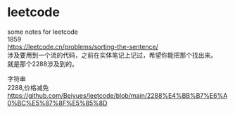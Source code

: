 # leetcode
some notes for leetcode<br>
1859<br>
https://leetcode.cn/problems/sorting-the-sentence/<br>
涉及要用到一个流的代码，之前在实体笔记上记过，希望你能把那个找出来。<br>
就是那个2288涉及到的。<br>

字符串<br>
2288,价格减免<br>https://github.com/Beiyues/leetcode/blob/main/2288%E4%BB%B7%E6%A0%BC%E5%87%8F%E5%85%8D
